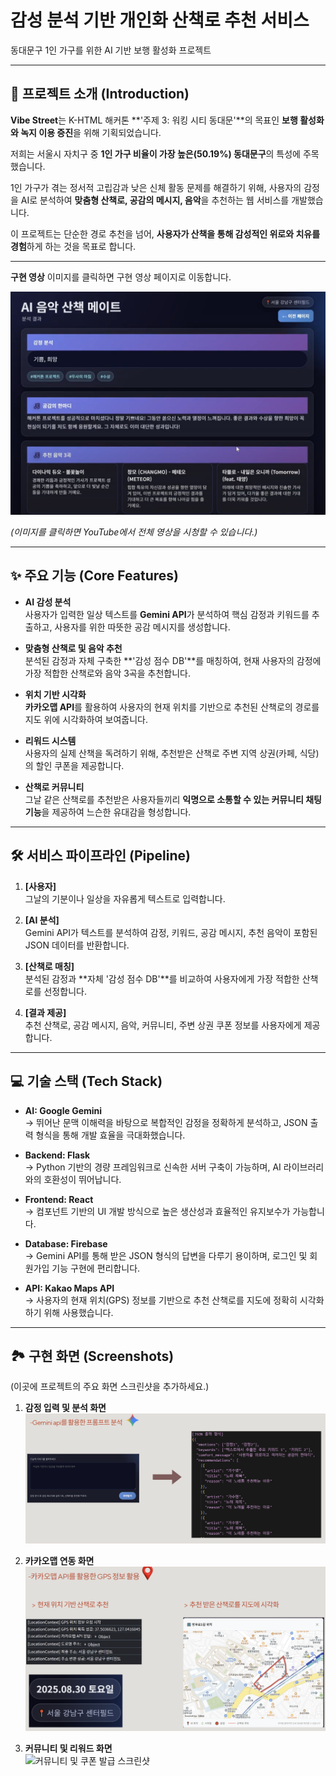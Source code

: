 # 감성 분석 기반 개인화 산책로 추천 서비스
 
동대문구 1인 가구를 위한 AI 기반 보행 활성화 프로젝트  

---

## 📖 프로젝트 소개 (Introduction)

**Vibe Street**는 K-HTML 해커톤 **'주제 3: 워킹 시티 동대문'**의 목표인 **보행 활성화와 녹지 이용 증진**을 위해 기획되었습니다.  

저희는 서울시 자치구 중 **1인 가구 비율이 가장 높은(50.19%) 동대문구**의 특성에 주목했습니다.  

1인 가구가 겪는 정서적 고립감과 낮은 신체 활동 문제를 해결하기 위해, 사용자의 감정을 AI로 분석하여 **맞춤형 산책로, 공감의 메시지, 음악**을 추천하는 웹 서비스를 개발했습니다.  

이 프로젝트는 단순한 경로 추천을 넘어, **사용자가 산책을 통해 감성적인 위로와 치유를 경험**하게 하는 것을 목표로 합니다.  


---
**구현 영상**
이미지를 클릭하면 구현 영상 페이지로 이동합니다.

<a href="https://youtu.be/JdlKQr_XLyU" target="_blank">
  <img src="img/main.png" alt="Vibe Street 서비스 시연 영상" width="600">
</a>

*(이미지를 클릭하면 YouTube에서 전체 영상을 시청할 수 있습니다.)*


---

## ✨ 주요 기능 (Core Features)

- **AI 감성 분석**  
  사용자가 입력한 일상 텍스트를 **Gemini API**가 분석하여 핵심 감정과 키워드를 추출하고, 사용자를 위한 따뜻한 공감 메시지를 생성합니다.

- **맞춤형 산책로 및 음악 추천**  
  분석된 감정과 자체 구축한 **'감성 점수 DB'**를 매칭하여, 현재 사용자의 감정에 가장 적합한 산책로와 음악 3곡을 추천합니다.

- **위치 기반 시각화**  
  **카카오맵 API**를 활용하여 사용자의 현재 위치를 기반으로 추천된 산책로의 경로를 지도 위에 시각화하여 보여줍니다.

- **리워드 시스템**  
  사용자의 실제 산책을 독려하기 위해, 추천받은 산책로 주변 지역 상권(카페, 식당)의 할인 쿠폰을 제공합니다.

- **산책로 커뮤니티**  
  그날 같은 산책로를 추천받은 사용자들끼리 **익명으로 소통할 수 있는 커뮤니티 채팅 기능**을 제공하여 느슨한 유대감을 형성합니다.

---

## 🛠️ 서비스 파이프라인 (Pipeline)

1. **[사용자]**  
   그날의 기분이나 일상을 자유롭게 텍스트로 입력합니다.

2. **[AI 분석]**  
   Gemini API가 텍스트를 분석하여 감정, 키워드, 공감 메시지, 추천 음악이 포함된 JSON 데이터를 반환합니다.

3. **[산책로 매칭]**  
   분석된 감정과 **자체 '감성 점수 DB'**를 비교하여 사용자에게 가장 적합한 산책로를 선정합니다.

4. **[결과 제공]**  
   추천 산책로, 공감 메시지, 음악, 커뮤니티, 주변 상권 쿠폰 정보를 사용자에게 제공합니다.

---

## 💻 기술 스택 (Tech Stack)

- **AI: Google Gemini**  
  → 뛰어난 문맥 이해력을 바탕으로 복합적인 감정을 정확하게 분석하고, JSON 출력 형식을 통해 개발 효율을 극대화했습니다.

- **Backend: Flask**  
  → Python 기반의 경량 프레임워크로 신속한 서버 구축이 가능하며, AI 라이브러리와의 호환성이 뛰어납니다.

- **Frontend: React**  
  → 컴포넌트 기반의 UI 개발 방식으로 높은 생산성과 효율적인 유지보수가 가능합니다.

- **Database: Firebase**  
  → Gemini API를 통해 받은 JSON 형식의 답변을 다루기 용이하며, 로그인 및 회원가입 기능 구현에 편리합니다.

- **API: Kakao Maps API**  
  → 사용자의 현재 위치(GPS) 정보를 기반으로 추천 산책로를 지도에 정확히 시각화하기 위해 사용했습니다.

---

## 🏞️ 구현 화면 (Screenshots)

(이곳에 프로젝트의 주요 화면 스크린샷을 추가하세요.)

1. **감정 입력 및 분석 화면**  
   ![감정 입력 UI 스크린샷](img/input.png)



   

2. **카카오맵 연동 화면**  
    ![추천 결과 UI 스크린샷](img/map.png)


   


3. **커뮤니티 및 리워드 화면**  
   ![커뮤니티 및 쿠폰 발급 스크린샷](img/commu)
